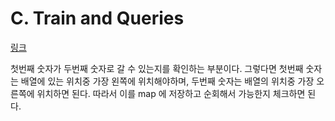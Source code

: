 # C. Train and Queries

[링크](https://codeforces.com/contest/1702/problem/C)

첫번째 숫자가 두번째 숫자로 갈 수 있는지를 확인하는 부분이다. 그렇다면 첫번째 숫자는 배열에 있는 위치중 가장 왼쪽에 위치해야하며, 두번째 숫자는 배열의 위치중 가장 오른쪽에 위치하면 된다. 따라서 이를 map 에 저장하고 순회해서 가능한지 체크하면 된다.